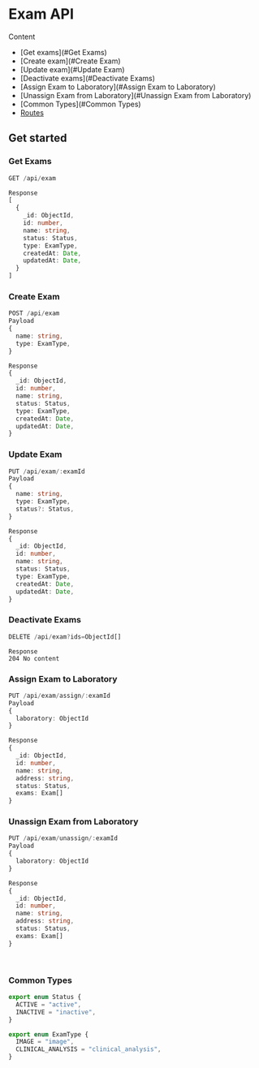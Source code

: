 # Exam API

Content
 - [Get exams](#Get Exams)
 - [Create exam](#Create Exam)
 - [Update exam](#Update Exam)
 - [Deactivate exams](#Deactivate Exams)
 - [Assign Exam to Laboratory](#Assign Exam to Laboratory)
 - [Unassign Exam from Laboratory](#Unassign Exam from Laboratory)
 - [Common Types](#Common Types)
 - [Routes](routes.ts)

## Get started

### Get Exams

```ts
GET /api/exam
```

```ts
Response
[
  {
    _id: ObjectId,
    id: number,
    name: string,
    status: Status,
    type: ExamType,
    createdAt: Date,
    updatedAt: Date,
  }
]
```

### Create Exam
```ts
POST /api/exam
Payload
{
  name: string,
  type: ExamType,
}
```
```ts
Response
{
  _id: ObjectId,
  id: number,
  name: string,
  status: Status,
  type: ExamType,
  createdAt: Date,
  updatedAt: Date,
}
```

### Update Exam
```ts
PUT /api/exam/:examId
Payload
{
  name: string,
  type: ExamType,
  status?: Status,
}
```
```ts
Response
{
  _id: ObjectId,
  id: number,
  name: string,
  status: Status,
  type: ExamType,
  createdAt: Date,
  updatedAt: Date,
}
```

### Deactivate Exams
```ts
DELETE /api/exam?ids=ObjectId[]
```
```
Response
204 No content
```

### Assign Exam to Laboratory
```ts
PUT /api/exam/assign/:examId
Payload
{
  laboratory: ObjectId
}
```
```ts
Response
{
  _id: ObjectId,
  id: number,
  name: string,
  address: string,
  status: Status,
  exams: Exam[]
}
```

### Unassign Exam from Laboratory
```ts
PUT /api/exam/unassign/:examId
Payload
{
  laboratory: ObjectId
}
```
```ts
Response
{
  _id: ObjectId,
  id: number,
  name: string,
  address: string,
  status: Status,
  exams: Exam[]
}
```

<br>

### Common Types
```ts
export enum Status {
  ACTIVE = "active",
  INACTIVE = "inactive",
}
```
```ts
export enum ExamType {
  IMAGE = "image",
  CLINICAL_ANALYSIS = "clinical_analysis",
}
```
